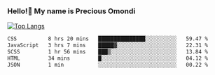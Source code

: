 ### Hello!👋 My name is Precious Omondi 

[![Top Langs](https://github-readme-stats.vercel.app/api/top-langs/?username=Presho99&langs_count=8&theme=dark)](https://github.com/Presho99/github-readme-stats)



<!--START_SECTION:waka-->

```txt
CSS          8 hrs 20 mins   ███████████████░░░░░░░░░░   59.47 %
JavaScript   3 hrs 7 mins    █████▓░░░░░░░░░░░░░░░░░░░   22.31 %
SCSS         1 hr 56 mins    ███▒░░░░░░░░░░░░░░░░░░░░░   13.84 %
HTML         34 mins         █░░░░░░░░░░░░░░░░░░░░░░░░   04.12 %
JSON         1 min           ░░░░░░░░░░░░░░░░░░░░░░░░░   00.22 %
```

<!--END_SECTION:waka-->

